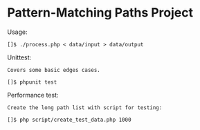 Pattern-Matching Paths Project
==============================================

Usage:

    []$ ./process.php < data/input > data/output

Unittest:

    Covers some basic edges cases. 

    []$ phpunit test

Performance test:

    Create the long path list with script for testing:

    []$ php script/create_test_data.php 1000


